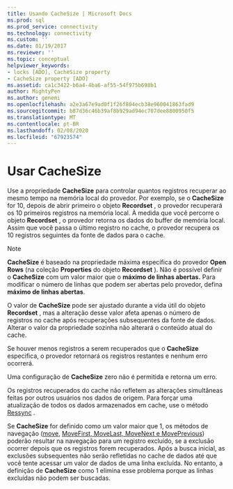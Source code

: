 ```yaml
---
title: Usando CacheSize | Microsoft Docs
ms.prod: sql
ms.prod_service: connectivity
ms.technology: connectivity
ms.custom: ''
ms.date: 01/19/2017
ms.reviewer: ''
ms.topic: conceptual
helpviewer_keywords:
- locks [ADO], CacheSize property
- CacheSize property [ADO]
ms.assetid: ca1c3422-b6a4-4ba6-af55-54f975b698b1
author: MightyPen
ms.author: genemi
ms.openlocfilehash: a2e3a67e9ad0f1f26f804ecb38e960041863fad9
ms.sourcegitcommit: b87d36c46b39af8b929ad94ec707dee8800950f5
ms.translationtype: MT
ms.contentlocale: pt-BR
ms.lasthandoff: 02/08/2020
ms.locfileid: "67923574"
---
```

# <a name="using-cachesize"></a>Usar CacheSize
Use a propriedade **CacheSize** para controlar quantos registros recuperar ao mesmo tempo na memória local do provedor. Por exemplo, se o **CacheSize** for 10, depois de abrir primeiro o objeto **Recordset** , o provedor recuperará os 10 primeiros registros na memória local. À medida que você percorre o objeto **Recordset** , o provedor retorna os dados do buffer de memória local. Assim que você passa o último registro no cache, o provedor recupera os 10 registros seguintes da fonte de dados para o cache.  
  
> [!NOTE]
>  **CacheSize** é baseado na propriedade máxima específica do provedor **Open Rows** (na coleção **Properties** do objeto **Recordset** ). Não é possível definir o **CacheSize** com um valor maior que o **máximo de linhas abertas.** Para modificar o número de linhas que podem ser abertas pelo provedor, defina **máximo de linhas abertas**.  
  
 O valor de **CacheSize** pode ser ajustado durante a vida útil do objeto **Recordset** , mas a alteração desse valor afeta apenas o número de registros no cache após recuperações subsequentes da fonte de dados. Alterar o valor da propriedade sozinha não alterará o conteúdo atual do cache.  
  
 Se houver menos registros a serem recuperados que o **CacheSize** especifica, o provedor retornará os registros restantes e nenhum erro ocorrerá.  
  
 Uma configuração de **CacheSize** zero não é permitida e retorna um erro.  
  
 Os registros recuperados do cache não refletem as alterações simultâneas feitas por outros usuários nos dados de origem. Para forçar uma atualização de todos os dados armazenados em cache, use o método [Ressync](../../../ado/reference/ado-api/resync-method.md) .  
  
 Se **CacheSize** for definido como um valor maior que 1, os métodos de navegação ([move](../../../ado/reference/ado-api/move-method-ado.md), [MoveFirst, MoveLast, MoveNext e MovePrevious](../../../ado/reference/ado-api/movefirst-movelast-movenext-and-moveprevious-methods-ado.md)) poderão resultar na navegação para um registro excluído, se a exclusão ocorrer depois que os registros forem recuperados. Após a busca inicial, as exclusões subsequentes não serão refletidas no cache de dados até que você tente acessar um valor de dados de uma linha excluída. No entanto, a definição de **CacheSize** como 1 elimina esse problema porque as linhas excluídas não podem ser buscadas.

